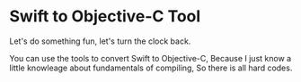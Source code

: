 # Swift to Objective-C Tool
Let's do something fun, let's turn the clock back.

You can use the tools to convert Swift to Objective-C, Because I just know a little knowleage about fundamentals of compiling, So there is all hard codes.